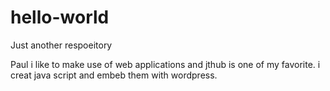 # hello-world
Just another respoeitory

Paul i like to make use of web applications and jthub is one of my favorite.
i creat java script and embeb them with wordpress.
